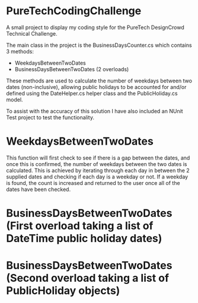 # PureTechCodingChallenge
A small project to display my coding style for the PureTech DesignCrowd Technical Challenge.

The main class in the project is the BusinessDaysCounter.cs which contains 3 methods:
- WeekdaysBetweenTwoDates
- BusinessDaysBetweenTwoDates (2 overloads)

These methods are used to calculate the number of weekdays between two dates (non-inclusive), allowing public holidays to be 
accounted for and/or defined using the DateHelper.cs helper class and the PublicHoliday.cs model.

To assist with the accuracy of this solution I have also included an NUnit Test project to test the functionality.

# WeekdaysBetweenTwoDates
This function will first check to see if there is a gap between the dates, and once this is confirmed, the number of weekdays
between the two dates is calculated. This is achieved by iterating through each day in between the 2 supplied dates and checking 
if each day is a weekday or not. If a weekday is found, the count is increased and returned to the user once all of the dates
have been checked.

# BusinessDaysBetweenTwoDates (First overload taking a list of DateTime public holiday dates)


# BusinessDaysBetweenTwoDates (Second overload taking a list of PublicHoliday objects)
